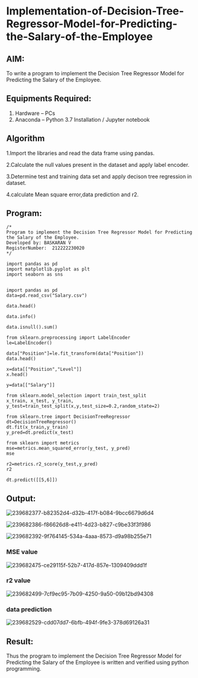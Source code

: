 # Implementation-of-Decision-Tree-Regressor-Model-for-Predicting-the-Salary-of-the-Employee

## AIM:
To write a program to implement the Decision Tree Regressor Model for Predicting the Salary of the Employee.

## Equipments Required:
1. Hardware – PCs
2. Anaconda – Python 3.7 Installation / Jupyter notebook

## Algorithm
1.Import the libraries and read the data frame using pandas.

2.Calculate the null values present in the dataset and apply label encoder.

3.Determine test and training data set and apply decison tree regression in dataset.

4.calculate Mean square error,data prediction and r2.

## Program:
```
/*
Program to implement the Decision Tree Regressor Model for Predicting the Salary of the Employee.
Developed by: BASKARAN V
RegisterNumber:  212222230020
*/
```
```
import pandas as pd
import matplotlib.pyplot as plt
import seaborn as sns


import pandas as pd
data=pd.read_csv("Salary.csv")

data.head()

data.info()

data.isnull().sum()

from sklearn.preprocessing import LabelEncoder
le=LabelEncoder()

data["Position"]=le.fit_transform(data["Position"])
data.head()

x=data[["Position","Level"]]
x.head()

y=data[["Salary"]]

from sklearn.model_selection import train_test_split
x_train, x_test, y_train, y_test=train_test_split(x,y,test_size=0.2,random_state=2)

from sklearn.tree import DecisionTreeRegressor
dt=DecisionTreeRegressor()
dt.fit(x_train,y_train)
y_pred=dt.predict(x_test)

from sklearn import metrics
mse=metrics.mean_squared_error(y_test, y_pred)
mse

r2=metrics.r2_score(y_test,y_pred)
r2

dt.predict([[5,6]])
```
## Output:
![239682377-b82352d4-d32b-417f-b084-9bcc6679d6d4](https://github.com/BaskaranV15/Implementation-of-Decision-Tree-Regressor-Model-for-Predicting-the-Salary-of-the-Employee/assets/118703522/4a396f1c-b195-46aa-8564-e4c9aa9e089c)

![239682386-f86626d8-e411-4d23-b827-c9be33f3f986](https://github.com/BaskaranV15/Implementation-of-Decision-Tree-Regressor-Model-for-Predicting-the-Salary-of-the-Employee/assets/118703522/73cde66c-51e8-40bf-9921-1a545645d798)

![239682392-9f764145-534a-4aaa-8573-d9a98b255e71](https://github.com/BaskaranV15/Implementation-of-Decision-Tree-Regressor-Model-for-Predicting-the-Salary-of-the-Employee/assets/118703522/7e97df3f-545e-4477-8757-d8c128f54d6f)
### MSE value
![239682475-ce29115f-52b7-417d-857e-1309409ddd1f](https://github.com/BaskaranV15/Implementation-of-Decision-Tree-Regressor-Model-for-Predicting-the-Salary-of-the-Employee/assets/118703522/31118c43-229f-4644-8578-ba3c155ef315)

### r2 value
![239682499-7cf9ec95-7b09-4250-9a50-09b12bd94308](https://github.com/BaskaranV15/Implementation-of-Decision-Tree-Regressor-Model-for-Predicting-the-Salary-of-the-Employee/assets/118703522/8322f1df-8954-4afe-82ab-a078e15eb24a)

### data prediction
![239682529-cdd07dd7-6bfb-494f-9fe3-378d69126a31](https://github.com/BaskaranV15/Implementation-of-Decision-Tree-Regressor-Model-for-Predicting-the-Salary-of-the-Employee/assets/118703522/a5d4554c-5c12-4868-a0d7-22ecd314f8de)


## Result:
Thus the program to implement the Decision Tree Regressor Model for Predicting the Salary of the Employee is written and verified using python programming.
